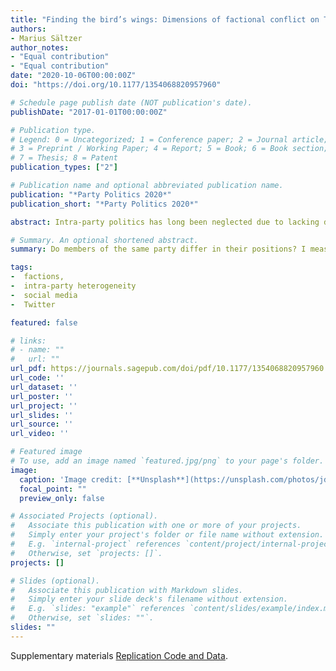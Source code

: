 ```yaml
---
title: "Finding the bird’s wings: Dimensions of factional conflict on Twitter"
authors:
- Marius Sältzer
author_notes:
- "Equal contribution"
- "Equal contribution"
date: "2020-10-06T00:00:00Z"
doi: "https://doi.org/10.1177/1354068820957960"

# Schedule page publish date (NOT publication's date).
publishDate: "2017-01-01T00:00:00Z"

# Publication type.
# Legend: 0 = Uncategorized; 1 = Conference paper; 2 = Journal article;
# 3 = Preprint / Working Paper; 4 = Report; 5 = Book; 6 = Book section;
# 7 = Thesis; 8 = Patent
publication_types: ["2"]

# Publication name and optional abbreviated publication name.
publication: "*Party Politics 2020*"
publication_short: "*Party Politics 2020*"

abstract: Intra-party politics has long been neglected due to lacking data sources. While we have a good understanding of the dynamics of ideological competition between parties, we know less about how individuals or groups inside parties influence policy, leadership selection and coalition bargaining. These questions can only be answered if we can place individual politicians and sub-party groups like factions on the same dimensions as in inter-party competition. This task has been notoriously difficult, as most existing measures either work on the party level, or are in other ways determined by the party agenda. Social media is a new data source that allows analyzing positions of individual politicians in party-centered systems, as it is subject to limited party control. I apply canonical correspondence analysis to account for hierarchical data structures and estimate multidimensional positions of the Twitter accounts of 498 Members of the German Bundestag based on more than 800,000 tweets since 2017. To test the effect of intra-party actors on their relative ideological placement, I coded the faction membership of 247 Twitter users in the Bundestag. I show that Twitter text reproduces party positions and dimensions. Members of factions are more likely to represent their faction’s positions, both on the cultural and the economic dimension.

# Summary. An optional shortened abstract.
summary: Do members of the same party differ in their positions? I measure the effect of faction membership on self-positioning on Twitter. *Forthcoming in Party Politics*

tags:
-  factions, 
-  intra-party heterogeneity 
-  social media
-  Twitter

featured: false

# links:
# - name: ""
#   url: ""
url_pdf: https://journals.sagepub.com/doi/pdf/10.1177/1354068820957960
url_code: ''
url_dataset: ''
url_poster: ''
url_project: ''
url_slides: ''
url_source: ''
url_video: ''

# Featured image
# To use, add an image named `featured.jpg/png` to your page's folder. 
image:
  caption: 'Image credit: [**Unsplash**](https://unsplash.com/photos/jdD8gXaTZsc)'
  focal_point: ""
  preview_only: false

# Associated Projects (optional).
#   Associate this publication with one or more of your projects.
#   Simply enter your project's folder or file name without extension.
#   E.g. `internal-project` references `content/project/internal-project/index.md`.
#   Otherwise, set `projects: []`.
projects: []

# Slides (optional).
#   Associate this publication with Markdown slides.
#   Simply enter your slide deck's filename without extension.
#   E.g. `slides: "example"` references `content/slides/example/index.md`.
#   Otherwise, set `slides: ""`.
slides: ""
---
```


Supplementary materials [Replication Code and Data](https://github.com/msaeltzer/birdfish/tree/master/partypolitics).
